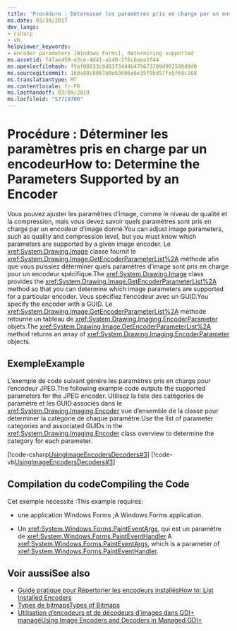 ```yaml
---
title: 'Procédure : Déterminer les paramètres pris en charge par un encodeur'
ms.date: 03/30/2017
dev_langs:
- csharp
- vb
helpviewer_keywords:
- encoder parameters [Windows Forms], determining supported
ms.assetid: f47ae459-e3ce-4d41-a140-2f6c6aea3f44
ms.openlocfilehash: f5af00833c8d8373444b475673709d902598d9d0
ms.sourcegitcommit: 160a88c8087b0e63606e6e35f9bd57fa5f69c168
ms.translationtype: MT
ms.contentlocale: fr-FR
ms.lasthandoff: 03/09/2019
ms.locfileid: "57719700"
---
```

# <a name="how-to-determine-the-parameters-supported-by-an-encoder"></a><span data-ttu-id="3fe89-102">Procédure : Déterminer les paramètres pris en charge par un encodeur</span><span class="sxs-lookup"><span data-stu-id="3fe89-102">How to: Determine the Parameters Supported by an Encoder</span></span>
<span data-ttu-id="3fe89-103">Vous pouvez ajuster les paramètres d’image, comme le niveau de qualité et la compression, mais vous devez savoir quels paramètres sont pris en charge par un encodeur d’image donné.</span><span class="sxs-lookup"><span data-stu-id="3fe89-103">You can adjust image parameters, such as quality and compression level, but you must know which parameters are supported by a given image encoder.</span></span> <span data-ttu-id="3fe89-104">Le <xref:System.Drawing.Image> classe fournit le <xref:System.Drawing.Image.GetEncoderParameterList%2A> méthode afin que vous puissiez déterminer quels paramètres d’image sont pris en charge pour un encodeur spécifique.</span><span class="sxs-lookup"><span data-stu-id="3fe89-104">The <xref:System.Drawing.Image> class provides the <xref:System.Drawing.Image.GetEncoderParameterList%2A> method so that you can determine which image parameters are supported for a particular encoder.</span></span> <span data-ttu-id="3fe89-105">Vous spécifiez l’encodeur avec un GUID.</span><span class="sxs-lookup"><span data-stu-id="3fe89-105">You specify the encoder with a GUID.</span></span> <span data-ttu-id="3fe89-106">Le <xref:System.Drawing.Image.GetEncoderParameterList%2A> méthode retourne un tableau de <xref:System.Drawing.Imaging.EncoderParameter> objets.</span><span class="sxs-lookup"><span data-stu-id="3fe89-106">The <xref:System.Drawing.Image.GetEncoderParameterList%2A> method returns an array of <xref:System.Drawing.Imaging.EncoderParameter> objects.</span></span>  
  
## <a name="example"></a><span data-ttu-id="3fe89-107">Exemple</span><span class="sxs-lookup"><span data-stu-id="3fe89-107">Example</span></span>  
 <span data-ttu-id="3fe89-108">L’exemple de code suivant génère les paramètres pris en charge pour l’encodeur JPEG.</span><span class="sxs-lookup"><span data-stu-id="3fe89-108">The following example code outputs the supported parameters for the JPEG encoder.</span></span> <span data-ttu-id="3fe89-109">Utilisez la liste des catégories de paramètre et les GUID associés dans le <xref:System.Drawing.Imaging.Encoder> vue d’ensemble de la classe pour déterminer la catégorie de chaque paramètre.</span><span class="sxs-lookup"><span data-stu-id="3fe89-109">Use the list of parameter categories and associated GUIDs in the <xref:System.Drawing.Imaging.Encoder> class overview to determine the category for each parameter.</span></span>  
  
 [!code-csharp[UsingImageEncodersDecoders#3](~/samples/snippets/csharp/VS_Snippets_Winforms/UsingImageEncodersDecoders/CS/Form1.cs#3)]
 [!code-vb[UsingImageEncodersDecoders#3](~/samples/snippets/visualbasic/VS_Snippets_Winforms/UsingImageEncodersDecoders/VB/Form1.vb#3)]  
  
## <a name="compiling-the-code"></a><span data-ttu-id="3fe89-110">Compilation du code</span><span class="sxs-lookup"><span data-stu-id="3fe89-110">Compiling the Code</span></span>  
 <span data-ttu-id="3fe89-111">Cet exemple nécessite :</span><span class="sxs-lookup"><span data-stu-id="3fe89-111">This example requires:</span></span>  
  
-   <span data-ttu-id="3fe89-112">une application Windows Forms ;</span><span class="sxs-lookup"><span data-stu-id="3fe89-112">A Windows Forms application.</span></span>  
  
-   <span data-ttu-id="3fe89-113">Un <xref:System.Windows.Forms.PaintEventArgs>, qui est un paramètre de <xref:System.Windows.Forms.PaintEventHandler>.</span><span class="sxs-lookup"><span data-stu-id="3fe89-113">A <xref:System.Windows.Forms.PaintEventArgs>, which is a parameter of <xref:System.Windows.Forms.PaintEventHandler>.</span></span>  
  
## <a name="see-also"></a><span data-ttu-id="3fe89-114">Voir aussi</span><span class="sxs-lookup"><span data-stu-id="3fe89-114">See also</span></span>
- [<span data-ttu-id="3fe89-115">Guide pratique pour Répertorier les encodeurs installés</span><span class="sxs-lookup"><span data-stu-id="3fe89-115">How to: List Installed Encoders</span></span>](how-to-list-installed-encoders.md)
- [<span data-ttu-id="3fe89-116">Types de bitmaps</span><span class="sxs-lookup"><span data-stu-id="3fe89-116">Types of Bitmaps</span></span>](types-of-bitmaps.md)
- [<span data-ttu-id="3fe89-117">Utilisation d’encodeurs et de décodeurs d’images dans GDI+ managé</span><span class="sxs-lookup"><span data-stu-id="3fe89-117">Using Image Encoders and Decoders in Managed GDI+</span></span>](using-image-encoders-and-decoders-in-managed-gdi.md)

